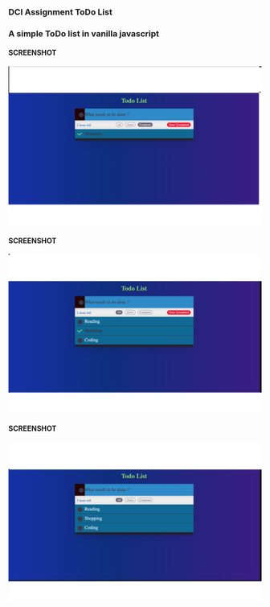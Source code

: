 ### DCI Assignment ToDo List

### A simple ToDo list in vanilla javascript




#### SCREENSHOT

![alt text](screenshot-1.png)

#### SCREENSHOT

![alt text](screenshot-2.png)

#### SCREENSHOT

![alt text](Screenshot-3.png)
